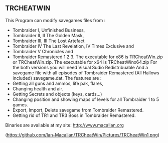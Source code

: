  TRCHEATWIN
-----------
This Program can modify savegames files from :
- Tombraider I, Unfinished Business,
- Tombraider II, II The Golden Mask,
- Tombraider III, III The Lost Artefact
- Tombraider IV The Last Revelation, IV Times Exclusive and
- Tombraider V Chronicles and
- Tombraider Remastered 1 2 3.
The executable for x86 is TRCheatWin.zip or TRCheatWin.zip.
The executable for x64 is TRCheatWinx64.zip
For the both versions you will need Visual Sudio Redistribuable
And a savegame file with all episodes of Tombraider Remastered (All Hallows included) savegame.dat.
The features are :
- Getting all guns and ammos, life pak, flares,
- Changing health and air.
- Getting Secrets and objects (keys, cards...)
- Changing position and showing maps of levels for all Tombraider 1 to 5 games.
- Export, Import, Delete savegame from Tombraider Remastered.
- Getting rid of TR1 and TR3 Boss in Tombraider Remastered. 

Binaries are available at my site:
http://www.macallan.org

(https://github.com/Ian-Macallan/TRCheatWin/Pictures/TRCheatWin1.png)
